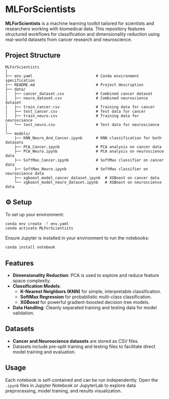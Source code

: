 # MLForScientists

**MLForScientists** is a machine learning toolkit tailored for scientists and researchers working with biomedical data. This repository features structured workflows for classification and dimensionality reduction using real-world datasets from cancer research and neuroscience.

## Project Structure

```
MLForScientists
│
├── env.yaml                            # Conda environment specification
├── README.md                           # Project description
├── data/
│   ├── cancer_dataset.csv              # Combined cancer dataset
│   ├── neuro_dataset.csv               # Combined neuroscience dataset
│   ├── train_cancer.csv                # Training data for cancer
│   ├── test_cancer.csv                 # Test data for cancer
│   ├── train_neuro.csv                 # Training data for neuroscience
│   └── test_neuro.csv                  # Test data for neuroscience
│
└── models/
    ├── KNN_Neuro_And_Cancer.ipynb      # KNN classification for both datasets
    ├── PCA_Cancer.ipynb                # PCA analysis on cancer data
    ├── PCA_Neuro.ipynb                 # PCA analysis on neuroscience data
    ├── SoftMax_Cancer.ipynb            # SoftMax classifier on cancer data
    ├── SoftMax_Neuro.ipynb             # SoftMax classifier on neuroscience data
    ├── xgboost_model_cancer_dataset.ipynb  # XGBoost on cancer data
    └── xgboost_model_neuro_dataset.ipynb   # XGBoost on neuroscience data
```

## ⚙️ Setup

To set up your environment:

```bash
conda env create -f env.yaml
conda activate MLForScientists
```

Ensure Jupyter is installed in your environment to run the notebooks:

```bash
conda install notebook
```

## Features

- **Dimensionality Reduction**: PCA is used to explore and reduce feature space complexity.
- **Classification Models**:
  - **K-Nearest Neighbors (KNN)** for simple, interpretable classification.
  - **SoftMax Regression** for probabilistic multi-class classification.
  - **XGBoost** for powerful gradient-boosted decision tree models.
- **Data Handling**: Cleanly separated training and testing data for model validation.

## Datasets

- **Cancer and Neuroscience datasets** are stored as CSV files.
- Datasets include pre-split training and testing files to facilitate direct model training and evaluation.

## Usage

Each notebook is self-contained and can be run independently. Open the `.ipynb` files in Jupyter Notebook or JupyterLab to explore data preprocessing, model training, and results visualization.

